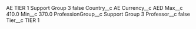 <?xml version="1.0" encoding="UTF-8"?>
<CustomMetadata xmlns="http://soap.sforce.com/2006/04/metadata" xmlns:xsi="http://www.w3.org/2001/XMLSchema-instance" xmlns:xsd="http://www.w3.org/2001/XMLSchema">
    <label>AE TIER 1 Support Group 3</label>
    <protected>false</protected>
    <values>
        <field>Country__c</field>
        <value xsi:type="xsd:string">AE</value>
    </values>
    <values>
        <field>Currency__c</field>
        <value xsi:type="xsd:string">AED</value>
    </values>
    <values>
        <field>Max__c</field>
        <value xsi:type="xsd:double">410.0</value>
    </values>
    <values>
        <field>Min__c</field>
        <value xsi:type="xsd:double">370.0</value>
    </values>
    <values>
        <field>ProfessionGroup__c</field>
        <value xsi:type="xsd:string">Support Group 3</value>
    </values>
    <values>
        <field>Professor__c</field>
        <value xsi:type="xsd:boolean">false</value>
    </values>
    <values>
        <field>Tier__c</field>
        <value xsi:type="xsd:string">TIER 1</value>
    </values>
</CustomMetadata>
